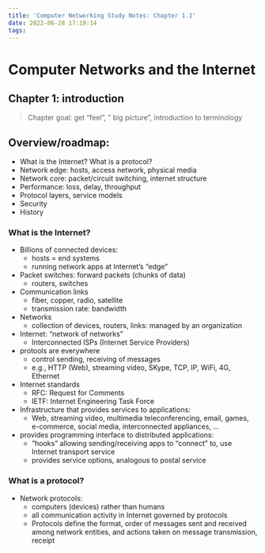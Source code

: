 ```yaml
---
title: 'Computer Networking Study Notes: Chapter 1.1'
date: 2022-06-28 17:19:14
tags:
---
```


# Computer Networks and the Internet

## Chapter 1: introduction
> Chapter goal: get “feel”, “ big picture”, introduction to terminology

## Overview/roadmap:
* What is the Internet? What is a protocol?
* Network edge: hosts, access network, physical media
* Network core: packet/circuit switching, internet structure
* Performance: loss, delay, throughput
* Protocol layers, service models
* Security
* History

### What is the Internet?
* Billions of connected devices:
	* hosts = end systems
	* running network apps at Internet’s “edge”
* Packet switches: forward packets (chunks of data)
	* routers, switches
* Communication links
	* fiber, copper, radio, satellite
	* transmission rate: bandwidth
* Networks
	* collection of devices, routers, links: managed by an organization
* Internet: “network of networks”
	* Interconnected ISPs (Internet Service Providers)
* protools are everywhere
	* control sending, receiving of messages
	* e.g., HTTP (Web), streaming video, SKype, TCP, IP, WiFi, 4G, Ethernet
* Internet standards
	* RFC: Request for Comments
	* IETF: Internet Engineering Task Force
* Infrastructure that provides services to applications:
	* Web, streaming video, multimedia teleconferencing, email, games, e-commerce, social media, interconnected appliances, …
* provides programming interface to distributed applications:
	* “hooks” allowing sending/receiving apps to “connect” to, use Internet transport service
	* provides service options, analogous to postal service

### What is a protocol?
* Network protocols:
	* computers (devices) rather than humans
	* all communication activity in Internet governed by protocols
	* Protocols define the format, order of messages sent and received among network entities, and actions taken on message transmission, receipt